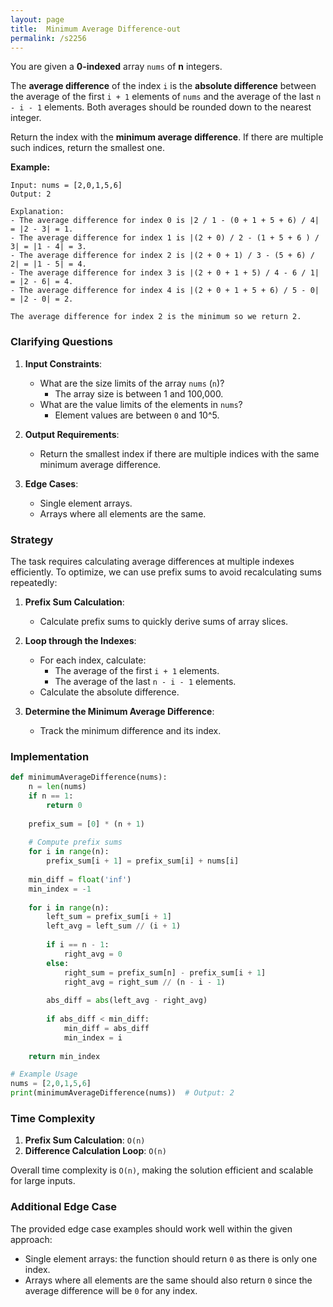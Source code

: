 ```yaml
---
layout: page
title:  Minimum Average Difference-out
permalink: /s2256
---
```


You are given a **0-indexed** array `nums` of **n** integers.

The **average difference** of the index `i` is the **absolute difference** between the average of the first `i + 1` elements of `nums` and the average of the last `n - i - 1` elements. Both averages should be rounded down to the nearest integer.

Return the index with the **minimum average difference**. If there are multiple such indices, return the smallest one.

**Example:**
```
Input: nums = [2,0,1,5,6]
Output: 2

Explanation:
- The average difference for index 0 is |2 / 1 - (0 + 1 + 5 + 6) / 4| = |2 - 3| = 1.
- The average difference for index 1 is |(2 + 0) / 2 - (1 + 5 + 6 ) / 3| = |1 - 4| = 3.
- The average difference for index 2 is |(2 + 0 + 1) / 3 - (5 + 6) / 2| = |1 - 5| = 4.
- The average difference for index 3 is |(2 + 0 + 1 + 5) / 4 - 6 / 1| = |2 - 6| = 4.
- The average difference for index 4 is |(2 + 0 + 1 + 5 + 6) / 5 - 0| = |2 - 0| = 2.

The average difference for index 2 is the minimum so we return 2.
```

### Clarifying Questions

1. **Input Constraints**:
    - What are the size limits of the array `nums` (`n`)? 
      - The array size is between 1 and 100,000.
    - What are the value limits of the elements in `nums`?
      - Element values are between `0` and 10^5.

2. **Output Requirements**:
    - Return the smallest index if there are multiple indices with the same minimum average difference.

3. **Edge Cases**:
    - Single element arrays. 
    - Arrays where all elements are the same.

### Strategy

The task requires calculating average differences at multiple indexes efficiently. To optimize, we can use prefix sums to avoid recalculating sums repeatedly:

1. **Prefix Sum Calculation**:
    - Calculate prefix sums to quickly derive sums of array slices.

2. **Loop through the Indexes**:
    - For each index, calculate:
        - The average of the first `i + 1` elements.
        - The average of the last `n - i - 1` elements.
    - Calculate the absolute difference.

3. **Determine the Minimum Average Difference**:
    - Track the minimum difference and its index.

### Implementation

```python
def minimumAverageDifference(nums):
    n = len(nums)
    if n == 1:
        return 0
    
    prefix_sum = [0] * (n + 1)
    
    # Compute prefix sums
    for i in range(n):
        prefix_sum[i + 1] = prefix_sum[i] + nums[i]
    
    min_diff = float('inf')
    min_index = -1
    
    for i in range(n):
        left_sum = prefix_sum[i + 1]
        left_avg = left_sum // (i + 1)
        
        if i == n - 1:
            right_avg = 0
        else:
            right_sum = prefix_sum[n] - prefix_sum[i + 1]
            right_avg = right_sum // (n - i - 1)
        
        abs_diff = abs(left_avg - right_avg)
        
        if abs_diff < min_diff:
            min_diff = abs_diff
            min_index = i
    
    return min_index

# Example Usage
nums = [2,0,1,5,6]
print(minimumAverageDifference(nums))  # Output: 2
```

### Time Complexity

1. **Prefix Sum Calculation**: `O(n)`
2. **Difference Calculation Loop**: `O(n)`

Overall time complexity is `O(n)`, making the solution efficient and scalable for large inputs.

### Additional Edge Case

The provided edge case examples should work well within the given approach:
- Single element arrays: the function should return `0` as there is only one index.
- Arrays where all elements are the same should also return `0` since the average difference will be `0` for any index.